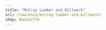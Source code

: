 ```yaml
---
title: "McCray Lumber and Millwork"
url: /lawrence/mccray-lumber-and-millwork/
shop: Baustoffe
---
```

